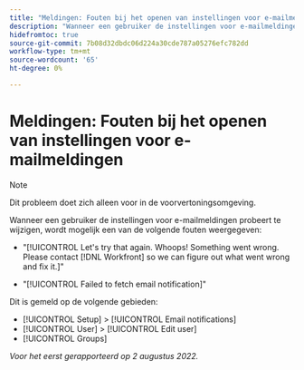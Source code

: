```yaml
---
title: "Meldingen: Fouten bij het openen van instellingen voor e-mailmeldingen"
description: "Wanneer een gebruiker de instellingen voor e-mailmeldingen probeert te wijzigen, wordt mogelijk een fout weergegeven."
hidefromtoc: true
source-git-commit: 7b08d32dbdc06d224a30cde787a05276efc782dd
workflow-type: tm+mt
source-wordcount: '65'
ht-degree: 0%

---
```



# Meldingen: Fouten bij het openen van instellingen voor e-mailmeldingen

>[!NOTE]
>
>Dit probleem doet zich alleen voor in de voorvertoningsomgeving.

Wanneer een gebruiker de instellingen voor e-mailmeldingen probeert te wijzigen, wordt mogelijk een van de volgende fouten weergegeven:

* &quot;[!UICONTROL Let's try that again. Whoops! Something went wrong. Please contact [!DNL Workfront] so we can figure out what went wrong and fix it.]&quot;

* &quot;[!UICONTROL Failed to fetch email notification]&quot;

Dit is gemeld op de volgende gebieden:

* [!UICONTROL Setup] > [!UICONTROL Email notifications]
* [!UICONTROL User] > [!UICONTROL Edit user]
* [!UICONTROL Groups]

_Voor het eerst gerapporteerd op 2 augustus 2022._

